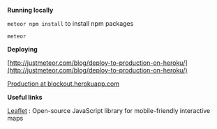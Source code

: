 **Running locally**

`meteor npm install` to install npm packages

`meteor` 

**Deploying**

[http://justmeteor.com/blog/deploy-to-production-on-heroku/](http://justmeteor.com/blog/deploy-to-production-on-heroku/)

[Production at blockout.herokuapp.com](blockout.herokuapp.com)

**Useful links**

[Leaflet](http://leafletjs.com/) : Open-source JavaScript library
for mobile-friendly interactive maps